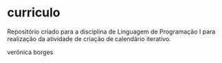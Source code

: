 # curriculo
Repositório criado para a disciplina de Linguagem de Programação I para realização da atividade de criação de calendário iterativo.

verônica borges 